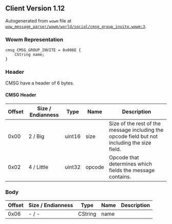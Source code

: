 ## Client Version 1.12

Autogenerated from `wowm` file at [`wow_message_parser/wowm/world/social/cmsg_group_invite.wowm:3`](https://github.com/gtker/wow_messages/tree/main/wow_message_parser/wowm/world/social/cmsg_group_invite.wowm#L3).

### Wowm Representation
```rust,ignore
cmsg CMSG_GROUP_INVITE = 0x006E {
    CString name;
}
```
### Header
CMSG have a header of 6 bytes.

#### CMSG Header
| Offset | Size / Endianness | Type   | Name   | Description |
| ------ | ----------------- | ------ | ------ | ----------- |
| 0x00   | 2 / Big           | uint16 | size   | Size of the rest of the message including the opcode field but not including the size field.|
| 0x02   | 4 / Little        | uint32 | opcode | Opcode that determines which fields the message contains.|
### Body
| Offset | Size / Endianness | Type | Name | Description |
| ------ | ----------------- | ---- | ---- | ----------- |
| 0x06 | - / - | CString | name |  |
